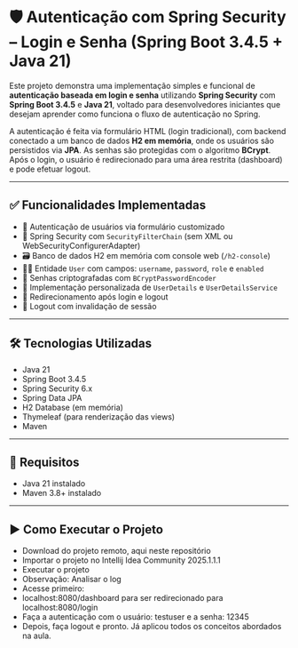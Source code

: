 # 🛡️ Autenticação com Spring Security – Login e Senha (Spring Boot 3.4.5 + Java 21)

Este projeto demonstra uma implementação simples e funcional de **autenticação baseada em login e senha** utilizando **Spring Security** com **Spring Boot 3.4.5** e **Java 21**, voltado para desenvolvedores iniciantes que desejam aprender como funciona o fluxo de autenticação no Spring.

A autenticação é feita via formulário HTML (login tradicional), com backend conectado a um banco de dados **H2 em memória**, onde os usuários são persistidos via **JPA**. As senhas são protegidas com o algoritmo **BCrypt**. Após o login, o usuário é redirecionado para uma área restrita (dashboard) e pode efetuar logout.

---

## ✅ Funcionalidades Implementadas

- 🔐 Autenticação de usuários via formulário customizado
- 🧩 Spring Security com `SecurityFilterChain` (sem XML ou WebSecurityConfigurerAdapter)
- 🗃️ Banco de dados H2 em memória com console web (`/h2-console`)
- 🧑‍💻 Entidade `User` com campos: `username`, `password`, `role` e `enabled`
- 🔄 Senhas criptografadas com `BCryptPasswordEncoder`
- 🧠 Implementação personalizada de `UserDetails` e `UserDetailsService`
- 🔄 Redirecionamento após login e logout
- 🚪 Logout com invalidação de sessão

---

## 🛠️ Tecnologias Utilizadas

- Java 21
- Spring Boot 3.4.5
- Spring Security 6.x
- Spring Data JPA
- H2 Database (em memória)
- Thymeleaf (para renderização das views)
- Maven

---

## 🚀 Requisitos

- Java 21 instalado
- Maven 3.8+ instalado

---

## ▶️ Como Executar o Projeto

- Download do projeto remoto, aqui neste repositório
- Importar o projeto no Intellij Idea Community 2025.1.1.1
- Executar o projeto
- Observação: Analisar o log
- Acesse primeiro:
- localhost:8080/dashboard para ser redirecionado para localhost:8080/login
- Faça a autenticação com o usuário: testuser e a senha: 12345
- Depois, faça logout e pronto. Já aplicou todos os conceitos abordados na aula.
